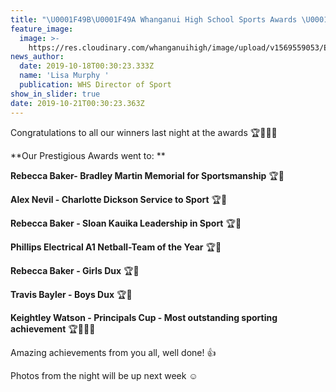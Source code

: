 ```yaml
---
title: "\U0001F49B\U0001F49A Whanganui High School Sports Awards \U0001F49A\U0001F49B"
feature_image:
  image: >-
    https://res.cloudinary.com/whanganuihigh/image/upload/v1569559053/Events/Sports-1.jpg
news_author:
  date: 2019-10-18T00:30:23.333Z
  name: 'Lisa Murphy '
  publication: WHS Director of Sport
show_in_slider: true
date: 2019-10-21T00:30:23.363Z
---
```

Congratulations to all our winners last night at the awards 🏆🥇🎉🎉

**Our Prestigious Awards went to:**

**Rebecca Baker- Bradley Martin Memorial for Sportsmanship** 🏆🥇

**Alex Nevil - Charlotte Dickson Service to Sport** 🏆🥇

**Rebecca Baker - Sloan Kauika Leadership in Sport** 🏆🥇

**Phillips Electrical A1 Netball-Team of the Year** 🏆🥇

**Rebecca Baker - Girls Dux** 🏆🥇

**Travis Bayler - Boys Dux** 🏆🥇

**Keightley Watson - Principals Cup - Most outstanding sporting achievement** 🏆🥇💪🏻

Amazing achievements from you all, well done! 👍

Photos from the night will be up next week ☺️
